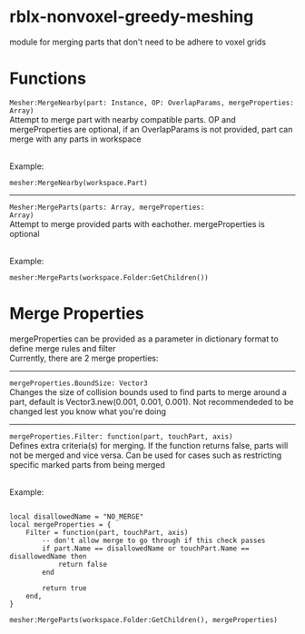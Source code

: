 # rblx-nonvoxel-greedy-meshing
module for merging parts that don't need to be adhere to voxel grids

<h1>Functions</h1>
<code>Mesher:MergeNearby(part: Instance, OP: OverlapParams, mergeProperties: Array<any>)</code> <br>
Attempt to merge part with nearby compatible parts. OP and mergeProperties are optional, if an OverlapParams is not provided, part can merge with any parts in workspace

<br>Example:
<br><pre><code>mesher:MergeNearby(workspace.Part)</code></pre>

<hr> 

<code>Mesher:MergeParts(parts: Array<Instance>, mergeProperties: Array<any>)</code> <br>
Attempt to merge provided parts with eachother. mergeProperties is optional

<br>Example:
<br><pre><code>mesher:MergeParts(workspace.Folder:GetChildren())</code></pre>

<h1>Merge Properties</h1>
mergeProperties can be provided as a parameter in dictionary format to define merge rules and filter <br>
Currently, there are 2 merge properties:
<hr>
<code>mergeProperties.BoundSize: Vector3</code> <br>
Changes the size of collision bounds used to find parts to merge around a part, default is Vector3.new(0.001, 0.001, 0.001). Not recommendeded to be changed lest you know what you're doing
<hr>
<code>mergeProperties.Filter: function(part, touchPart, axis)</code> <br>
Defines extra criteria(s) for merging. If the function returns false, parts will not be merged and vice versa. Can be used for cases such as restricting specific marked parts from being merged <br><br>

Example:
<pre><code>
local disallowedName = "NO_MERGE"
local mergeProperties = {
	Filter = function(part, touchPart, axis)
		-- don't allow merge to go through if this check passes
		if part.Name == disallowedName or touchPart.Name == disallowedName then
			return false
		end
		
		return true
	end,
}

mesher:MergeParts(workspace.Folder:GetChildren(), mergeProperties)
</code></pre>
